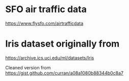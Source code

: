 # SFO air traffic data
https://www.flysfo.com/airtrafficdata

# Iris dataset originally from 
https://archive.ics.uci.edu/ml/datasets/Iris

Cleaned version from 
https://gist.github.com/curran/a08a1080b88344b0c8a7
